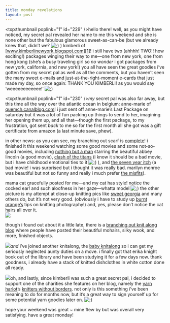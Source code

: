 ```yaml
---
title: monday revelations
layout: post
---
```


<span class="pic"><txp:thumbnail poplink="1" id="229" /></span>hello there! well, as you might have noticed, my secret pal revealed her name to me this weekend and she is none other but the fabulous glamorous sweet-as-can-be (but we already knew that, didn&#8217;t we? <img src="http://localhost:8888/wordpress/wp-includes/images/smilies/icon_wink.gif" alt=";)" class="wp-smiley" /> ) kimberli of [www.kimberlinewyork.blogspot.com][1]! i still have two (ahhhh! TWO!! how exciting!) packages winging their way to me&#8212;one from new york, one from hong kong (she&#8217;s a busy traveling girl so *no wonder* i got packages from new york, california, and new york!) you all have seen the great goodies i&#8217;ve gotten from my secret pal as well as all the comments, but you haven&#8217;t seen the many sweet e-mails and just-at-the-right-moment e-cards that just made my day, so once again: THANK YOU KIMBERLI! as you would say &#8216;weeeeeeeeeeee!&#8217; <img src="http://localhost:8888/wordpress/wp-includes/images/smilies/icon_wink.gif" alt=";)" class="wp-smiley" /> 

<span class="pic"><txp:thumbnail poplink="1" id="230" /></span>*my* secret pal was also far away, but this time all the way over the atlantic ocean in belgium: anne-marie of [quemch.canalblog.com][2]! i just sent off anne-marie&#8217;s Last Package on saturday but it was a lot of fun packing up things to send to her, imagining her opening them up, and all that&#8212;though the first package, to my frustration, got sent *back* to me so for the first month all she got was a gift certificate from amazon (a last minute save, phew). 

in other news: as you can see, my branching out scarf is [complete][3]! i finished it this weekend watching some good movies and some not-so-good movies, including [nothing but a man][4] starring the beautiful abbey lincoln (a good movie), [clash of the titans][5] (i know it should be a bad movie, but i have childhood emotional ties to it <img src="http://localhost:8888/wordpress/wp-includes/images/smilies/icon_wink.gif" alt=";)" class="wp-smiley" /> ), and [the seven year itch][6] (a bad movie! i was surprised but i thought it was really bad. marilyn monroe was beautiful but not so funny and really i much prefer [the misfits][7]).

mama cat gracefully posted for me&#8212;and my cat has style! notice the cocked ear! and such aloofness in her gaze&#8212;whatta model <img src="http://localhost:8888/wordpress/wp-includes/images/smilies/icon_wink.gif" alt=";)" class="wp-smiley" /> the other picture is my attempt at close-up knitting pics like [sweet georgia][8] and many others do, but it&#8217;s not very good. (obviously i have to study up [burnt orange&#8217;s][9] tips on knitting photography!) and, yes, please don&#8217;t notice the cat hairs all over it.  
<span class="pic"><img src="http://mellowtrouble.net/images/knitalong_branchingout.jpg" /></span>

though i found out about it a little late, there is a [branching out knit along blog][10] where people have posted their beautiful mohairs, silky wook, and more, finished objects. 

<span class="pic"><img src="http://mellowtrouble.net/images/knitalong_baby.jpg" /></span>*and* i&#8217;ve joined another knitalong, the [baby knitalong][11] so i can get my seriously neglected aunty duties on a move. i finally got that erika knight book out of the library and have been studying it for a few days now. thank goodness, i already have a stack of knitted dishclothes in white cotton done all ready.

<span class="pic"><img src="http://mellowtrouble.net/images/knitalong_knitterswithoutborders.jpg" /></span>oh, and lastly, since kimberli was such a great secret pal, i decided to support one of the charities she features on her blog, namely the [yarn harlot][12]&#8217;s [knitters without borders][13]. not only is this something i&#8217;ve been meaning to do for months now, but it&#8217;s a great way to sign yourself up for some potential yarn goodies later on. <img src="http://localhost:8888/wordpress/wp-includes/images/smilies/icon_wink.gif" alt=";)" class="wp-smiley" />

hope your weekend was great ~ mine flew by but was overall very satisfying. have a great monday!

 [1]: http://www.kimberlinewyork.blogspot.com/
 [2]: http://quemch.canalblog.com/
 [3]: http://mellowtrouble.net/projects/286
 [4]: http://www.imdb.com/title/tt0058414/
 [5]: http://www.imdb.com/title/tt0082186/
 [6]: http://www.imdb.com/title/tt0048605/
 [7]: http://www.imdb.com/title/tt0055184/
 [8]: http://sweetgeorgia.planetfishdesign.com/
 [9]: http://www.burnt-orange.org/weblog/archive/post.php?id=171
 [10]: http://knittybranchingout.blogspot.com/
 [11]: http://vintagefusionhandcrafts.blogspot.com/2005/04/hosting-baby-knitalong.html
 [12]: http://www.yarnharlot.ca/blog/
 [13]: http://www.yarnharlot.ca/blog/tsffaq.html